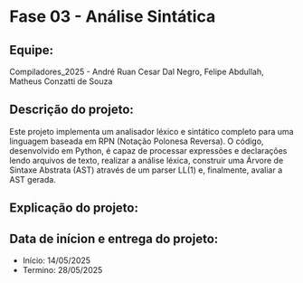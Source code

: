 # Fase 03 - Análise Sintática

## Equipe:
  
Compiladores_2025 - André Ruan Cesar Dal Negro, Felipe Abdullah, Matheus Conzatti de Souza

## Descrição do projeto:

Este projeto implementa um analisador léxico e sintático completo para uma linguagem baseada em RPN (Notação Polonesa Reversa). O código, desenvolvido em Python, é capaz de processar expressões e declarações lendo arquivos de texto, realizar a análise léxica, construir uma Árvore de Sintaxe Abstrata (AST) através de um parser LL(1) e, finalmente, avaliar a AST gerada.

## Explicação do projeto:


## Data de inícion e entrega do projeto:
- Início: 14/05/2025
- Termino: 28/05/2025